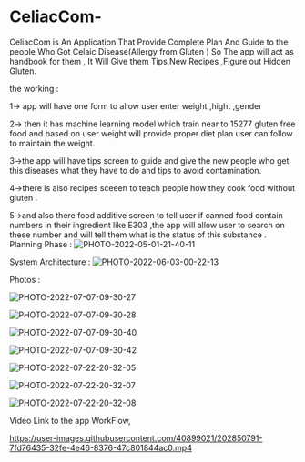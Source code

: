 # CeliacCom-
CeliacCom is An Application That Provide Complete Plan And Guide to the people Who Got Celaic Disease(Allergy from Gluten ) So The app will act as handbook for them , It Will Give them Tips,New Recipes ,Figure out Hidden Gluten.


the working : 

1-> app will have one form to allow user enter weight ,hight ,gender 

2-> then it has machine learning model which train near to 15277 gluten free food and based on user weight will provide proper diet plan user can follow to maintain the weight.

3->the app will have tips screen to guide and give the new people who get this diseases what they have to do and tips to avoid contamination.

4->there is also recipes sceeen to teach people how they cook food without gluten .

5->and also there food additive screen to tell user if canned food contain numbers in their ingredient like E303 ,the app will allow user to search on these number and will tell them what is the status of this substance .
Planning Phase : 
![PHOTO-2022-05-01-21-40-11](https://user-images.githubusercontent.com/40899021/218011024-c1d7c94f-24bc-483c-b74f-9f0643099413.jpg)


System Architecture : ![PHOTO-2022-06-03-00-22-13](https://user-images.githubusercontent.com/40899021/218008638-129257a9-8bbe-4958-b7eb-9545c133fffd.jpg)


Photos : 

 ![PHOTO-2022-07-07-09-30-27](https://user-images.githubusercontent.com/40899021/218263230-00140fee-d843-44ff-9fcf-11f498442082.jpg)
 
![PHOTO-2022-07-07-09-30-28](https://user-images.githubusercontent.com/40899021/218263232-cb24cccf-63d9-44e1-bb1e-3c5bd1841f7b.jpg)


![PHOTO-2022-07-07-09-30-40](https://user-images.githubusercontent.com/40899021/218263233-61c7b967-fc1f-4b94-972b-2f1e378cff87.jpg)

![PHOTO-2022-07-07-09-30-42](https://user-images.githubusercontent.com/40899021/218263234-b2b125a7-2f9f-450f-97fd-be721cb6ed23.jpg)

![PHOTO-2022-07-22-20-32-05](https://user-images.githubusercontent.com/40899021/218263235-73ebce62-4db8-4a05-acda-5197e1aa7638.jpg)

![PHOTO-2022-07-22-20-32-07](https://user-images.githubusercontent.com/40899021/218263236-532870a8-e3db-43b4-b2fa-abe49dc2558c.jpg)

![PHOTO-2022-07-22-20-32-08](https://user-images.githubusercontent.com/40899021/218263237-e63e0019-0c44-474e-be5a-ee483a96574c.jpg)

Video Link to the app WorkFlow,

https://user-images.githubusercontent.com/40899021/202850791-7fd76435-32fe-4e46-8376-47c801844ac0.mp4

